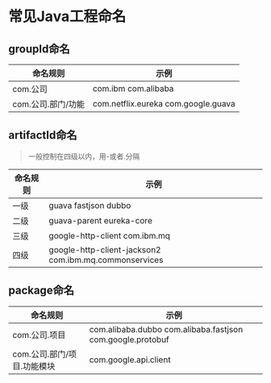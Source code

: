 # 常见Java工程命名

## groupId命名

| 命名规则            | 示例                                      |
|-----------------|-----------------------------------------|
| com\.公司         | com\.ibm com\.alibaba                   |
| com\.公司\.部门/功能  | com\.netflix\.eureka com\.google\.guava |

## artifactId命名
> 一般控制在四级以内，用-或者.分隔

| 命名规则 | 示例                                                          |
|------|-------------------------------------------------------------|
| 一级   | guava fastjson dubbo                                        |
| 二级   | guava\-parent eureka\-core                                  |
| 三级   | google\-http\-client com\.ibm\.mq                           |
| 四级   | google\-http\-client\-jackson2 com\.ibm\.mq\.commonservices |

## package命名

| 命名规则                  | 示例                                                               |
|-----------------------|------------------------------------------------------------------|
| com\.公司\.项目           | com\.alibaba\.dubbo com\.alibaba\.fastjson com\.google\.protobuf |
| com\.公司\.部门/项目\.功能模块  | com\.google\.api\.client                                         |

